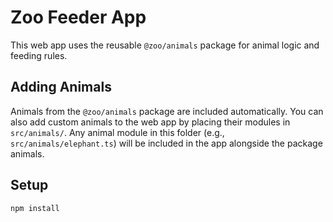 # Zoo Feeder App

This web app uses the reusable `@zoo/animals` package for animal logic and feeding rules.

## Adding Animals

Animals from the `@zoo/animals` package are included automatically. You can also add custom animals to the web app by placing their modules in `src/animals/`. Any animal module in this folder (e.g., `src/animals/elephant.ts`) will be included in the app alongside the package animals.

## Setup

```bash
npm install
```

